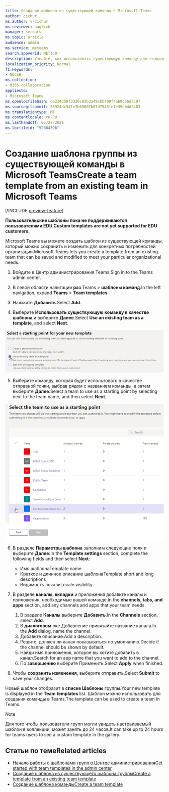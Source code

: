 ```yaml
---
title: Создание шаблона из существующей команды в Microsoft Teams
author: cichur
ms.author: v-cichur
ms.reviewer: aaglick
manager: serdars
ms.topic: article
audience: admin
ms.service: msteams
search.appverid: MET150
description: Узнайте, как использовать существующую команду для создания нового шаблона в Microsoft Teams.
localization_priority: Normal
f1.keywords:
- NOCSH
ms.collection:
- M365-collaboration
appliesto:
- Microsoft Teams
ms.openlocfilehash: da234258f3326c03b3a49cbb408f4ab9c5bd7c9f
ms.sourcegitcommit: 36924dc54fe7b09607b07d7543fe7e39eb4d2483
ms.translationtype: MT
ms.contentlocale: ru-RU
ms.lasthandoff: 05/27/2021
ms.locfileid: "52684396"
---
```

# <a name="create-a-team-template-from-an-existing-team-in-microsoft-teams"></a><span data-ttu-id="b013b-103">Создание шаблона группы из существующей команды в Microsoft Teams</span><span class="sxs-lookup"><span data-stu-id="b013b-103">Create a team template from an existing team in Microsoft Teams</span></span>

[!INCLUDE [preview-feature](includes/preview-feature.md)]

<span data-ttu-id="b013b-104">**Пользовательские шаблоны пока не поддерживаются пользователями EDU.**</span><span class="sxs-lookup"><span data-stu-id="b013b-104">**Custom templates are not yet supported for EDU customers.**</span></span>

<span data-ttu-id="b013b-105">Microsoft Teams вы можете создать шаблон из существующей команды, который можно сохранить и изменить для конкретных потребностей организации.</span><span class="sxs-lookup"><span data-stu-id="b013b-105">Microsoft Teams lets you create a template from an existing team that can be saved and modified to meet your particular organizational needs.</span></span>

1. <span data-ttu-id="b013b-106">Войдите в Центр администрирования Teams.</span><span class="sxs-lookup"><span data-stu-id="b013b-106">Sign in to the Teams admin center.</span></span>

2. <span data-ttu-id="b013b-107">В левой области навигации **раз** Teams  >  **шаблоны команд**.</span><span class="sxs-lookup"><span data-stu-id="b013b-107">In the left navigation, expand **Teams** > **Team templates**.</span></span>

3. <span data-ttu-id="b013b-108">Нажмите **Добавить**.</span><span class="sxs-lookup"><span data-stu-id="b013b-108">Select **Add**.</span></span>

4. <span data-ttu-id="b013b-109">Выберите **Использовать существующую команду в качестве шаблона** и выберите **Далее**.</span><span class="sxs-lookup"><span data-stu-id="b013b-109">Select **Use an existing team as a template**, and select **Next**.</span></span>

 ![Изображение начальной точки шаблонов группы с выделенной командой в качестве шаблона.](media/team-existing-team-as-template.png)

5. <span data-ttu-id="b013b-111">Выберите команду, которая будет использовать в качестве отправной точки, выбрав рядом с названием команды, а затем выберите **Далее**.</span><span class="sxs-lookup"><span data-stu-id="b013b-111">Select a team to use as a starting point by selecting next to the team name, and then select **Next**.</span></span>

![Изображение списка команд с выделенной командой.](media/team-existing-team-selection.png)

6. <span data-ttu-id="b013b-113">В разделе **Параметры шаблона** заполним следующие поля и выберите **Далее:**</span><span class="sxs-lookup"><span data-stu-id="b013b-113">In the **Template settings** section, complete the following fields and then select **Next**:</span></span>
    - <span data-ttu-id="b013b-114">Имя шаблона</span><span class="sxs-lookup"><span data-stu-id="b013b-114">Template name</span></span>
    - <span data-ttu-id="b013b-115">Краткое и длинное описание шаблона</span><span class="sxs-lookup"><span data-stu-id="b013b-115">Template short and long descriptions</span></span>
    - <span data-ttu-id="b013b-116">Видимость локали</span><span class="sxs-lookup"><span data-stu-id="b013b-116">Locale visibility</span></span>  
  
7. <span data-ttu-id="b013b-117">В разделе **каналы, вкладки** и приложения добавьте каналы и приложения, необходимые вашей команде.</span><span class="sxs-lookup"><span data-stu-id="b013b-117">In the **channels, tabs, and apps** section, add any channels and apps that your team needs.</span></span>

    1. <span data-ttu-id="b013b-118">В разделе **Каналы** выберите **Добавить**.</span><span class="sxs-lookup"><span data-stu-id="b013b-118">In the **Channels** section, select **Add**.</span></span>
    2. <span data-ttu-id="b013b-119">В **диалоговом** оке Добавление привязайте название канала.</span><span class="sxs-lookup"><span data-stu-id="b013b-119">In the **Add** dialog, name the channel.</span></span>
    3. <span data-ttu-id="b013b-120">Добавьте описание.</span><span class="sxs-lookup"><span data-stu-id="b013b-120">Add a description.</span></span>
    4. <span data-ttu-id="b013b-121">Решите, должен ли канал показываться по умолчанию.</span><span class="sxs-lookup"><span data-stu-id="b013b-121">Decide if the channel should be shown by default.</span></span>
    5. <span data-ttu-id="b013b-122">Найди имя приложения, которое вы хотите добавить в канал.</span><span class="sxs-lookup"><span data-stu-id="b013b-122">Search for an app name that you want to add to the channel.</span></span>
    6. <span data-ttu-id="b013b-123">По **завершению** выберите Применить.</span><span class="sxs-lookup"><span data-stu-id="b013b-123">Select **Apply** when finished.</span></span>

8. <span data-ttu-id="b013b-124">Чтобы **сохранить изменения,** выберите отправить.</span><span class="sxs-lookup"><span data-stu-id="b013b-124">Select **Submit** to save your changes.</span></span>

<span data-ttu-id="b013b-125">Новый шаблон отобразит в **списке Шаблоны** группы.</span><span class="sxs-lookup"><span data-stu-id="b013b-125">Your new template is displayed in the **Team templates** list.</span></span> <span data-ttu-id="b013b-126">Шаблон можно использовать для создания команды в Teams.</span><span class="sxs-lookup"><span data-stu-id="b013b-126">The template can be used to create a team in Teams.</span></span>

> [!Note]
> <span data-ttu-id="b013b-127">Для того чтобы пользователи групп могли увидеть настраиваемый шаблон в коллекции, может занять до 24 часов.</span><span class="sxs-lookup"><span data-stu-id="b013b-127">It can take up to 24 hours for teams users to see a custom template in the gallery.</span></span>

## <a name="related-articles"></a><span data-ttu-id="b013b-128">Статьи по теме</span><span class="sxs-lookup"><span data-stu-id="b013b-128">Related articles</span></span>

- [<span data-ttu-id="b013b-129">Начало работы с шаблонами групп в Центре администрирования</span><span class="sxs-lookup"><span data-stu-id="b013b-129">Get started with team templates in the admin center</span></span>](get-started-with-teams-templates-in-the-admin-console.md)
- [<span data-ttu-id="b013b-130">Создание шаблона из существующего шаблона группы</span><span class="sxs-lookup"><span data-stu-id="b013b-130">Create a template from an existing team template</span></span>](create-template-from-existing-template.md)
- [<span data-ttu-id="b013b-131">Создание шаблона команды</span><span class="sxs-lookup"><span data-stu-id="b013b-131">Create a team template</span></span>](create-a-team-template.md)
